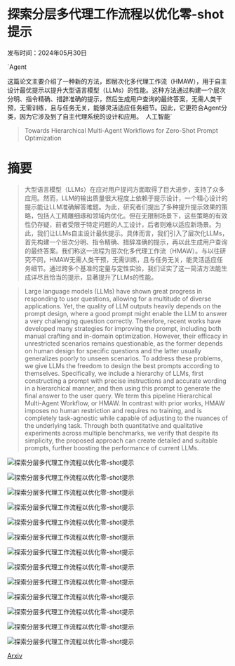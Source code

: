 # 探索分层多代理工作流程以优化零-shot提示

发布时间：2024年05月30日

`Agent

这篇论文主要介绍了一种新的方法，即层次化多代理工作流（HMAW），用于自主设计最优提示以提升大型语言模型（LLMs）的性能。这种方法通过构建一个层次分明、指令精确、措辞准确的提示，然后生成用户查询的最终答案，无需人类干预，无需训练，且与任务无关，能够灵活适应任务细节。因此，它更符合Agent分类，因为它涉及到了自主代理系统的设计和应用。` `人工智能`

> Towards Hierarchical Multi-Agent Workflows for Zero-Shot Prompt Optimization

# 摘要

> 大型语言模型（LLMs）在应对用户提问方面取得了巨大进步，支持了众多应用。然而，LLM的输出质量很大程度上依赖于提示设计，一个精心设计的提示能让LLM准确解答难题。为此，研究者们提出了多种提升提示效果的策略，包括人工精雕细琢和领域内优化。但在无限制场景下，这些策略的有效性仍存疑，前者受限于特定问题的人工设计，后者则难以适应新场景。为此，我们让LLMs自主设计最优提示。具体而言，我们引入了层次化LLMs，首先构建一个层次分明、指令精确、措辞准确的提示，再以此生成用户查询的最终答案。我们称这一流程为层次化多代理工作流（HMAW）。与以往研究不同，HMAW无需人类干预，无需训练，且与任务无关，能灵活适应任务细节。通过跨多个基准的定量与定性实验，我们证实了这一简洁方法能生成详尽且恰当的提示，显著提升了LLMs的性能。

> Large language models (LLMs) have shown great progress in responding to user questions, allowing for a multitude of diverse applications. Yet, the quality of LLM outputs heavily depends on the prompt design, where a good prompt might enable the LLM to answer a very challenging question correctly. Therefore, recent works have developed many strategies for improving the prompt, including both manual crafting and in-domain optimization. However, their efficacy in unrestricted scenarios remains questionable, as the former depends on human design for specific questions and the latter usually generalizes poorly to unseen scenarios. To address these problems, we give LLMs the freedom to design the best prompts according to themselves. Specifically, we include a hierarchy of LLMs, first constructing a prompt with precise instructions and accurate wording in a hierarchical manner, and then using this prompt to generate the final answer to the user query. We term this pipeline Hierarchical Multi-Agent Workflow, or HMAW. In contrast with prior works, HMAW imposes no human restriction and requires no training, and is completely task-agnostic while capable of adjusting to the nuances of the underlying task. Through both quantitative and qualitative experiments across multiple benchmarks, we verify that despite its simplicity, the proposed approach can create detailed and suitable prompts, further boosting the performance of current LLMs.

![探索分层多代理工作流程以优化零-shot提示](../../../paper_images/2405.20252/x1.png)

![探索分层多代理工作流程以优化零-shot提示](../../../paper_images/2405.20252/x2.png)

![探索分层多代理工作流程以优化零-shot提示](../../../paper_images/2405.20252/x3.png)

![探索分层多代理工作流程以优化零-shot提示](../../../paper_images/2405.20252/x4.png)

![探索分层多代理工作流程以优化零-shot提示](../../../paper_images/2405.20252/x5.png)

![探索分层多代理工作流程以优化零-shot提示](../../../paper_images/2405.20252/x6.png)

![探索分层多代理工作流程以优化零-shot提示](../../../paper_images/2405.20252/x7.png)

![探索分层多代理工作流程以优化零-shot提示](../../../paper_images/2405.20252/x8.png)

![探索分层多代理工作流程以优化零-shot提示](../../../paper_images/2405.20252/x9.png)

![探索分层多代理工作流程以优化零-shot提示](../../../paper_images/2405.20252/x10.png)

![探索分层多代理工作流程以优化零-shot提示](../../../paper_images/2405.20252/x11.png)

![探索分层多代理工作流程以优化零-shot提示](../../../paper_images/2405.20252/x12.png)

![探索分层多代理工作流程以优化零-shot提示](../../../paper_images/2405.20252/x13.png)

[Arxiv](https://arxiv.org/abs/2405.20252)